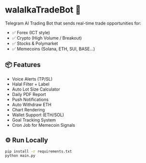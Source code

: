 # walalkaTradeBot 🤖

Telegram AI Trading Bot that sends real-time trade opportunities for:

- ✅ Forex (ICT style)
- ✅ Crypto (High Volume / Breakout)
- ✅ Stocks & Polymarket
- ✅ Memecoins (Solana, ETH, SUI, BASE...)

## 📦 Features
- Voice Alerts (TP/SL)
- Halal Filter + Label
- Auto Lot Size Calculator
- Daily PDF Report
- Push Notifications
- Auto Withdraw ETH
- Chart Rendering
- Wallet Support (ETH/SOL)
- Goal Tracking System
- Cron Job for Memecoin Signals

## ⚙️ Run Locally
```bash
pip install -r requirements.txt
python main.py
